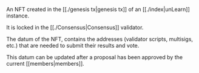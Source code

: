 An NFT created in the [[./genesis tx|genesis tx]] of an [[./index|unLearn]] instance.

It is locked in the [[./Consensus|Consensus]] validator.

The datum of the NFT, contains the addresses (validator scripts, multisigs, etc.) that are needed to submit their results and vote.

This datum can be updated after a proposal has been approved by the current [[members|members]].